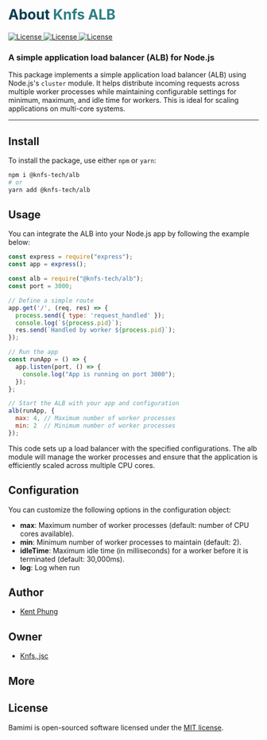 
<h1> <span style="color:#013C4D;">About</span> <span style="color:#2B7F84;">Knfs ALB</span></h1>
<a href="https://img.shields.io/github/license/knfs-library/alb" alt="License">
	<img src="https://img.shields.io/github/license/knfs-library/alb" alt="License" />
</a>
<a href="https://img.shields.io/github/contributos/knfs-library/alb" alt="License">
	<img src="https://img.shields.io/github/contributors/knfs-library/alb" alt="License" />
</a>
<a href="https://img.shields.io/github/languages/code-size/knfs-library/alb" alt="License">
	<img src="https://img.shields.io/github/languages/code-size/knfs-library/alb" alt="License" />
</a>

### A simple application load balancer (ALB) for Node.js

This package implements a simple application load balancer (ALB) using Node.js's `cluster` module. It helps distribute incoming requests across multiple worker processes while maintaining configurable settings for minimum, maximum, and idle time for workers. This is ideal for scaling applications on multi-core systems.

---

## Install

To install the package, use either `npm` or `yarn`:

```bash
npm i @knfs-tech/alb
# or
yarn add @knfs-tech/alb
```

## Usage
You can integrate the ALB into your Node.js app by following the example below:

```javascript
const express = require("express");
const app = express();

const alb = require("@knfs-tech/alb");
const port = 3000;

// Define a simple route
app.get('/', (req, res) => {
  process.send({ type: 'request_handled' });
  console.log(`${process.pid}`);
  res.send(`Handled by worker ${process.pid}`);
});

// Run the app
const runApp = () => {
  app.listen(port, () => {
    console.log("App is running on port 3000");
  });
};

// Start the ALB with your app and configuration
alb(runApp, {
  max: 4, // Maximum number of worker processes
  min: 2  // Minimum number of worker processes
});
```

This code sets up a load balancer with the specified configurations. The alb module will manage the worker processes and ensure that the application is efficiently scaled across multiple CPU cores.

## Configuration
You can customize the following options in the configuration object:

- **max**: Maximum number of worker processes (default: number of CPU cores available).
- **min**: Minimum number of worker processes to maintain (default: 2).
- **idleTime**: Maximum idle time (in milliseconds) for a worker before it is terminated (default: 30,000ms).
- **log**: <boolean> Log when run

## Author
* [Kent Phung](https://github.com/khapu2906)
  
## Owner
* [Knfs.,jsc](https://github.com/knfs-library)

## More

## License

Bamimi is open-sourced software licensed under the [MIT license](https://opensource.org/licenses/MIT).
